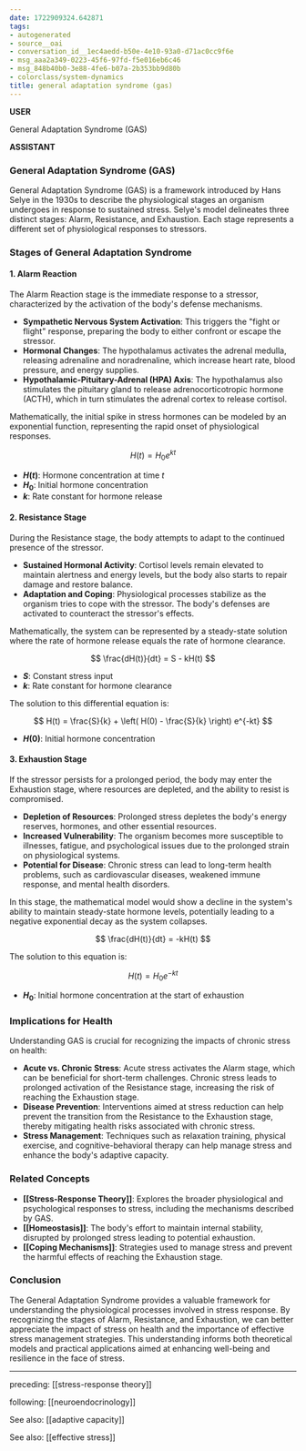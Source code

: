 ```yaml
---
date: 1722909324.642871
tags:
- autogenerated
- source__oai
- conversation_id__1ec4aedd-b50e-4e10-93a0-d71ac0cc9f6e
- msg_aaa2a349-0223-45f6-97fd-f5e016eb6c46
- msg_848b40b0-3e88-4fe6-b07a-2b353bb9d80b
- colorclass/system-dynamics
title: general adaptation syndrome (gas)
---
```


**USER**

General Adaptation Syndrome (GAS)


**ASSISTANT**

### General Adaptation Syndrome (GAS)

General Adaptation Syndrome (GAS) is a framework introduced by Hans Selye in the 1930s to describe the physiological stages an organism undergoes in response to sustained stress. Selye's model delineates three distinct stages: Alarm, Resistance, and Exhaustion. Each stage represents a different set of physiological responses to stressors.

### Stages of General Adaptation Syndrome

#### 1. Alarm Reaction

The Alarm Reaction stage is the immediate response to a stressor, characterized by the activation of the body's defense mechanisms.

- **Sympathetic Nervous System Activation**: This triggers the "fight or flight" response, preparing the body to either confront or escape the stressor.
- **Hormonal Changes**: The hypothalamus activates the adrenal medulla, releasing adrenaline and noradrenaline, which increase heart rate, blood pressure, and energy supplies.
- **Hypothalamic-Pituitary-Adrenal (HPA) Axis**: The hypothalamus also stimulates the pituitary gland to release adrenocorticotropic hormone (ACTH), which in turn stimulates the adrenal cortex to release cortisol.

Mathematically, the initial spike in stress hormones can be modeled by an exponential function, representing the rapid onset of physiological responses.

$$
H(t) = H_0 e^{kt}
$$

- **$H(t)$**: Hormone concentration at time $t$
- **$H_0$**: Initial hormone concentration
- **$k$**: Rate constant for hormone release

#### 2. Resistance Stage

During the Resistance stage, the body attempts to adapt to the continued presence of the stressor.

- **Sustained Hormonal Activity**: Cortisol levels remain elevated to maintain alertness and energy levels, but the body also starts to repair damage and restore balance.
- **Adaptation and Coping**: Physiological processes stabilize as the organism tries to cope with the stressor. The body's defenses are activated to counteract the stressor's effects.

Mathematically, the system can be represented by a steady-state solution where the rate of hormone release equals the rate of hormone clearance.

$$
\frac{dH(t)}{dt} = S - kH(t)
$$

- **$S$**: Constant stress input
- **$k$**: Rate constant for hormone clearance

The solution to this differential equation is:

$$
H(t) = \frac{S}{k} + \left( H(0) - \frac{S}{k} \right) e^{-kt}
$$

- **$H(0)$**: Initial hormone concentration

#### 3. Exhaustion Stage

If the stressor persists for a prolonged period, the body may enter the Exhaustion stage, where resources are depleted, and the ability to resist is compromised.

- **Depletion of Resources**: Prolonged stress depletes the body's energy reserves, hormones, and other essential resources.
- **Increased Vulnerability**: The organism becomes more susceptible to illnesses, fatigue, and psychological issues due to the prolonged strain on physiological systems.
- **Potential for Disease**: Chronic stress can lead to long-term health problems, such as cardiovascular diseases, weakened immune response, and mental health disorders.

In this stage, the mathematical model would show a decline in the system's ability to maintain steady-state hormone levels, potentially leading to a negative exponential decay as the system collapses.

$$
\frac{dH(t)}{dt} = -kH(t)
$$

The solution to this equation is:

$$
H(t) = H_0 e^{-kt}
$$

- **$H_0$**: Initial hormone concentration at the start of exhaustion

### Implications for Health

Understanding GAS is crucial for recognizing the impacts of chronic stress on health:

- **Acute vs. Chronic Stress**: Acute stress activates the Alarm stage, which can be beneficial for short-term challenges. Chronic stress leads to prolonged activation of the Resistance stage, increasing the risk of reaching the Exhaustion stage.
- **Disease Prevention**: Interventions aimed at stress reduction can help prevent the transition from the Resistance to the Exhaustion stage, thereby mitigating health risks associated with chronic stress.
- **Stress Management**: Techniques such as relaxation training, physical exercise, and cognitive-behavioral therapy can help manage stress and enhance the body's adaptive capacity.

### Related Concepts

- **[[Stress-Response Theory]]**: Explores the broader physiological and psychological responses to stress, including the mechanisms described by GAS.
- **[[Homeostasis]]**: The body's effort to maintain internal stability, disrupted by prolonged stress leading to potential exhaustion.
- **[[Coping Mechanisms]]**: Strategies used to manage stress and prevent the harmful effects of reaching the Exhaustion stage.

### Conclusion

The General Adaptation Syndrome provides a valuable framework for understanding the physiological processes involved in stress response. By recognizing the stages of Alarm, Resistance, and Exhaustion, we can better appreciate the impact of stress on health and the importance of effective stress management strategies. This understanding informs both theoretical models and practical applications aimed at enhancing well-being and resilience in the face of stress.


---

preceding: [[stress-response theory]]  


following: [[neuroendocrinology]]

See also: [[adaptive capacity]]


See also: [[effective stress]]